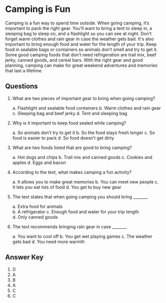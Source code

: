 # Camping is Fun

Camping is a fun way to spend time outside. When going camping, it’s important to pack the right gear. You’ll want to bring a tent to sleep in, a sleeping bag to sleep on, and a flashlight so you can see at night. Don’t forget warm clothes and rain gear in case the weather gets bad. It's also important to bring enough food and water for the length of your trip. Keep food in sealable bags or containers so animals don’t smell and try to get it. Some good camping foods that don’t need refrigeration are trail mix, beef jerky, canned goods, and cereal bars. With the right gear and good planning, camping can make for great weekend adventures and memories that last a lifetime.

## Questions

1. What are two pieces of important gear to bring when going camping?

   a. Flashlight and sealable food containers
   b. Warm clothes and rain gear
   c. Sleeping bag and beef jerky
   d. Tent and sleeping bag

2. Why is it important to keep food sealed while camping?

   a. So animals don’t try to get it
   b. So the food stays fresh longer
   c. So food is easier to pack
   d. So food doesn’t get dirty

3. What are two foods listed that are good to bring camping?

   a. Hot dogs and chips
   b. Trail mix and canned goods
   c. Cookies and apples
   d. Eggs and bacon

4. According to the text, what makes camping a fun activity?

   a. It allows you to make great memories
   b. You can meet new people
   c. It lets you eat lots of food
   d. You get to buy new gear

5. The text states that when going camping you should bring _______.

   a. Extra food for animals  
   b. A refrigerator
   c. Enough food and water for your trip length  
   d. Only canned goods

6. The text recommends bringing rain gear in case _______.

   a. You want to cool off
   b. You get wet playing games
   c. The weather gets bad
   d. You need more warmth

## Answer Key

1. D
2. A
3. B
4. A
5. C
6. C
